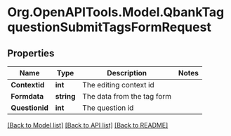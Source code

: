 # Org.OpenAPITools.Model.QbankTagquestionSubmitTagsFormRequest

## Properties

Name | Type | Description | Notes
------------ | ------------- | ------------- | -------------
**Contextid** | **int** | The editing context id | 
**Formdata** | **string** | The data from the tag form | 
**Questionid** | **int** | The question id | 

[[Back to Model list]](../README.md#documentation-for-models) [[Back to API list]](../README.md#documentation-for-api-endpoints) [[Back to README]](../README.md)

